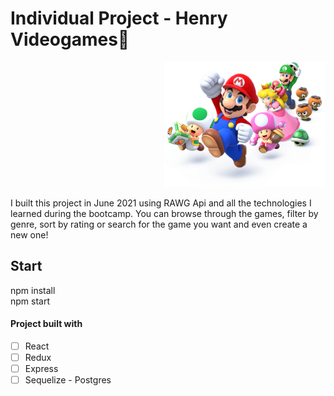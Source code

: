 
# Individual Project - Henry Videogames🚀

<p align="right">
  <img height="200" src="./videogame.png" />
</p>

<p>
I built this project in June 2021 using RAWG Api and all the technologies I learned during the bootcamp. You can browse through the games, filter by genre, sort by rating or search for the game you want and even create a new one!
</p>

## Start

npm install  
npm start

#### Project built with

- [ ] React
- [ ] Redux
- [ ] Express
- [ ] Sequelize - Postgres
